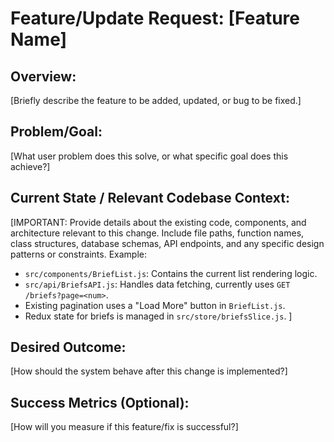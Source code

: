 # Feature/Update Request: [Feature Name]

## Overview:
[Briefly describe the feature to be added, updated, or bug to be fixed.]

## Problem/Goal:
[What user problem does this solve, or what specific goal does this achieve?]

## Current State / Relevant Codebase Context:
[IMPORTANT: Provide details about the existing code, components, and architecture relevant to this change.
Include file paths, function names, class structures, database schemas, API endpoints, and any specific design patterns or constraints.
Example:
- `src/components/BriefList.js`: Contains the current list rendering logic.
- `src/api/BriefsAPI.js`: Handles data fetching, currently uses `GET /briefs?page=<num>`.
- Existing pagination uses a "Load More" button in `BriefList.js`.
- Redux state for briefs is managed in `src/store/briefsSlice.js`.
]

## Desired Outcome:
[How should the system behave after this change is implemented?]

## Success Metrics (Optional):
[How will you measure if this feature/fix is successful?]